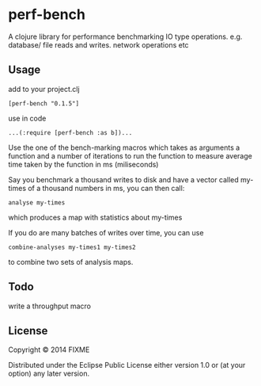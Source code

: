 # perf-bench

A clojure library for performance benchmarking IO type operations. e.g. database/ file reads and writes. network operations etc

## Usage

add to your project.clj

    [perf-bench "0.1.5"]

use in code

    ...(:require [perf-bench :as b])...

Use the one of the bench-marking macros which takes as arguments a function and a number of iterations to run the function to measure average time taken by the function in ms (miliseconds)

Say you benchmark a thousand writes to disk and have a vector called my-times of a thousand numbers in ms, you can then call:

    analyse my-times

which produces a map with statistics about my-times

If you do are many batches of writes over time, you can use

    combine-analyses my-times1 my-times2

to combine two sets of analysis maps.

## Todo

write a throughput macro

## License

Copyright © 2014 FIXME

Distributed under the Eclipse Public License either version 1.0 or (at
your option) any later version.
